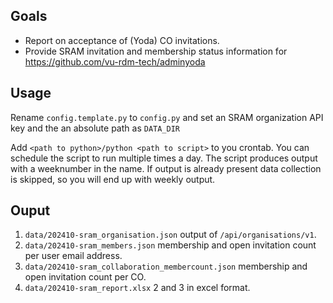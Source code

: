 ## Goals
- Report on acceptance of (Yoda) CO invitations. 
- Provide SRAM invitation and membership status information for https://github.com/vu-rdm-tech/adminyoda

## Usage
Rename `config.template.py` to `config.py` and set an SRAM organization API key and the an absolute path as `DATA_DIR`

Add `<path to python>/python <path to script>` to you crontab. You can schedule the script to run multiple times a day. The script produces output with a weeknumber in the name. If output is already present data collection is skipped, so you will end up with weekly output.

## Ouput
1. `data/202410-sram_organisation.json` output of `/api/organisations/v1`.
2. `data/202410-sram_members.json` membership and open invitation count per user email address.
3. `data/202410-sram_collaboration_membercount.json` membership and open invitation count per CO.
4. `data/202410-sram_report.xlsx` 2 and 3 in excel format.
